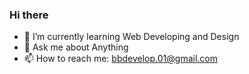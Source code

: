 ### Hi there 
    
- 🌱 I’m currently learning Web Developing and Design
- 💬 Ask me about Anything
- 📫 How to reach me: bbdevelop.01@gmail.com

